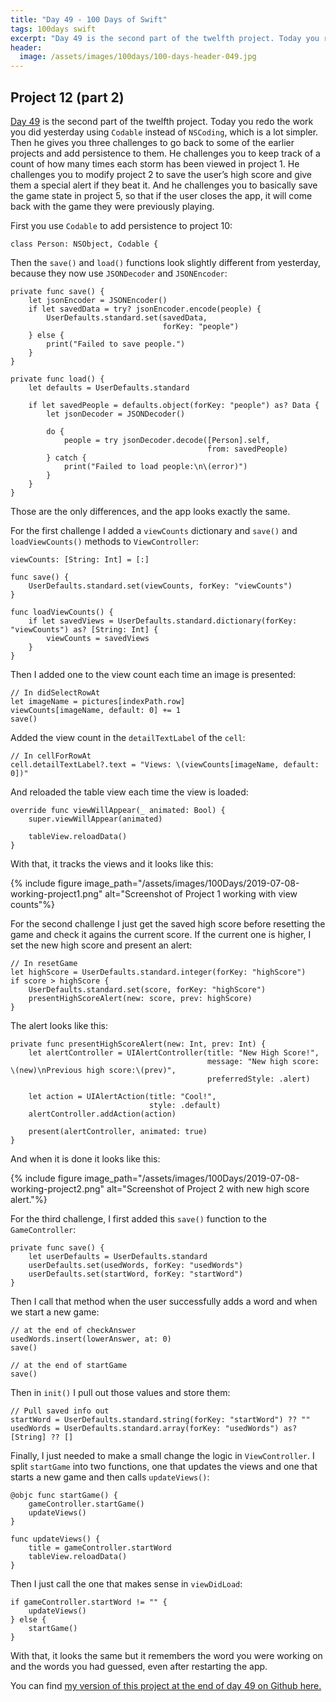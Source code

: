 ```yaml
---
title: "Day 49 - 100 Days of Swift"
tags: 100days swift
excerpt: "Day 49 is the second part of the twelfth project. Today you redo the work you did yesterday using Codable instead of NSCoding, which is a lot simpler. Then he gives you three challenges to go back to  some of the earlier projects and add persistence to them. He challenges you to keep track of a count of how many times each storm has been viewed in project 1. He challenges you to modify project 2 to save the user’s high score and give them a special alert if they beat it. And he challenges you to basically save the game state in project 5, so that if the user closes the app, it will come back with the game they were previously playing."
header:
  image: /assets/images/100days/100-days-header-049.jpg
---
```

## Project 12 (part 2)
[Day 49](https://www.hackingwithswift.com/100/49) is the second part of the twelfth project. Today you redo the work you did yesterday using `Codable` instead of `NSCoding`, which is a lot simpler. Then he gives you three challenges to go back to  some of the earlier projects and add persistence to them. He challenges you to keep track of a count of how many times each storm has been viewed in project 1. He challenges you to modify project 2 to save the user’s high score and give them a special alert if they beat it. And he challenges you to basically save the game state in project 5, so that if the user closes the app, it will come back with the game they were previously playing.

First you use `Codable` to add persistence to project 10:
```
class Person: NSObject, Codable {
```

Then the `save()` and `load()` functions look slightly different from yesterday, because they now use `JSONDecoder` and `JSONEncoder`:
```
private func save() {
    let jsonEncoder = JSONEncoder()
    if let savedData = try? jsonEncoder.encode(people) {
        UserDefaults.standard.set(savedData,
                                  forKey: "people")
    } else {
        print("Failed to save people.")
    }
}

private func load() {
    let defaults = UserDefaults.standard

    if let savedPeople = defaults.object(forKey: "people") as? Data {
        let jsonDecoder = JSONDecoder()

        do {
            people = try jsonDecoder.decode([Person].self,
                                            from: savedPeople)
        } catch {
            print("Failed to load people:\n\(error)")
        }
    }
}
```

Those are the only differences, and the app looks exactly the same.

For the first challenge I added a `viewCounts` dictionary and `save()` and `loadViewCounts()`  methods to `ViewController`:
```
viewCounts: [String: Int] = [:]

func save() {
    UserDefaults.standard.set(viewCounts, forKey: "viewCounts")
}

func loadViewCounts() {
    if let savedViews = UserDefaults.standard.dictionary(forKey: "viewCounts") as? [String: Int] {
        viewCounts = savedViews
    }
}
```

Then I added one to the view count each time an image is presented:
```
// In didSelectRowAt
let imageName = pictures[indexPath.row]
viewCounts[imageName, default: 0] += 1
save()
```

Added the view count in the `detailTextLabel` of the `cell`:
```
// In cellForRowAt
cell.detailTextLabel?.text = "Views: \(viewCounts[imageName, default: 0])"
```

And reloaded the table view each time the view is loaded:
```
override func viewWillAppear(_ animated: Bool) {
    super.viewWillAppear(animated)

    tableView.reloadData()
}
```

With that, it tracks the views and it looks like this:

{% include figure image_path="/assets/images/100Days/2019-07-08-working-project1.png" alt="Screenshot of Project 1 working with view counts"%}

For the second challenge I just get the saved high score before resetting the game and check it agains the current score. If the current one is higher, I set the new high score and present an alert:
```
// In resetGame
let highScore = UserDefaults.standard.integer(forKey: "highScore")
if score > highScore {
    UserDefaults.standard.set(score, forKey: "highScore")
    presentHighScoreAlert(new: score, prev: highScore)
}
```

The alert looks like this:
```
private func presentHighScoreAlert(new: Int, prev: Int) {
    let alertController = UIAlertController(title: "New High Score!",
                                            message: "New high score: \(new)\nPrevious high score:\(prev)",
                                            preferredStyle: .alert)

    let action = UIAlertAction(title: "Cool!",
                               style: .default)
    alertController.addAction(action)

    present(alertController, animated: true)
}
```

And when it is done it looks like this:

{% include figure image_path="/assets/images/100Days/2019-07-08-working-project2.png" alt="Screenshot of Project 2 with new high score alert."%}

For the third challenge, I first added this `save()` function to the `GameController`:
```
private func save() {
    let userDefaults = UserDefaults.standard
    userDefaults.set(usedWords, forKey: "usedWords")
    userDefaults.set(startWord, forKey: "startWord")
}
```

Then I call that method when the user successfully adds a word and when we start a new game:
```
// at the end of checkAnswer
usedWords.insert(lowerAnswer, at: 0)
save()

// at the end of startGame
save()
```

Then in `init()` I pull out those values and store them:
```
// Pull saved info out
startWord = UserDefaults.standard.string(forKey: "startWord") ?? ""
usedWords = UserDefaults.standard.array(forKey: "usedWords") as? [String] ?? []
```

Finally, I just needed to make a small change the logic in `ViewController`. I split `startGame` into two functions, one that updates the views and one that starts a new game and then calls `updateViews()`:
```
@objc func startGame() {
    gameController.startGame()
    updateViews()
}

func updateViews() {
    title = gameController.startWord
    tableView.reloadData()
}
```

Then I just call the one that makes sense in `viewDidLoad`:
```
if gameController.startWord != "" {
    updateViews()
} else {
    startGame()
}
```

With that, it looks the same but it remembers the word you were working on and the words you had guessed, even after restarting the app.

You can find [my version of this project at the end of day 49 on Github here.](https://github.com/dillon-mce/100-days-swift-projects/tree/368b4dd5a9a32bb2d9015139e8bf9f53b0ef8c5a)
